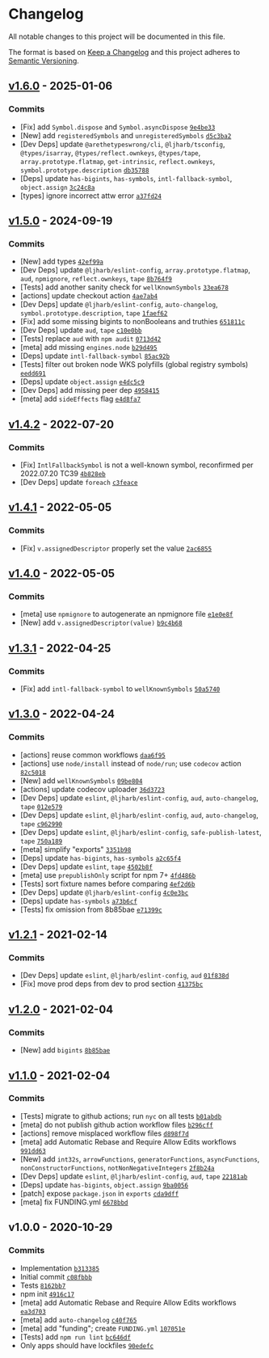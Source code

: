 # Changelog

All notable changes to this project will be documented in this file.

The format is based on [Keep a Changelog](https://keepachangelog.com/en/1.0.0/)
and this project adheres to [Semantic Versioning](https://semver.org/spec/v2.0.0.html).

## [v1.6.0](https://github.com/ljharb/es-value-fixtures/compare/v1.5.0...v1.6.0) - 2025-01-06

### Commits

- [Fix] add `Symbol.dispose` and `Symbol.asyncDispose` [`9e4be33`](https://github.com/ljharb/es-value-fixtures/commit/9e4be330ce785778f8eedafe0cb19d2bdc588c11)
- [New] add `registeredSymbols` and `unregisteredSymbols` [`d5c3ba2`](https://github.com/ljharb/es-value-fixtures/commit/d5c3ba284f5d93f79c17b435c9e88155318957b8)
- [Dev Deps] update `@arethetypeswrong/cli`, `@ljharb/tsconfig`, `@types/isarray`, `@types/reflect.ownkeys`, `@types/tape`, `array.prototype.flatmap`, `get-intrinsic`, `reflect.ownkeys`, `symbol.prototype.description` [`db35788`](https://github.com/ljharb/es-value-fixtures/commit/db3578884696b744937b65d61a7704968082da96)
- [Deps] update `has-bigints`, `has-symbols`, `intl-fallback-symbol`, `object.assign` [`3c24c8a`](https://github.com/ljharb/es-value-fixtures/commit/3c24c8a53a8d24e37fd0c17cddd200ef3660fe65)
- [types] ignore incorrect attw error [`a37fd24`](https://github.com/ljharb/es-value-fixtures/commit/a37fd240a0ca874c469b419db00c5f6cc000108c)

## [v1.5.0](https://github.com/ljharb/es-value-fixtures/compare/v1.4.2...v1.5.0) - 2024-09-19

### Commits

- [New] add types [`42ef99a`](https://github.com/ljharb/es-value-fixtures/commit/42ef99ad32e52c075abcc963b5d07784594df373)
- [Dev Deps] update `@ljharb/eslint-config`, `array.prototype.flatmap`, `aud`, `npmignore`, `reflect.ownkeys`, `tape` [`8b764f9`](https://github.com/ljharb/es-value-fixtures/commit/8b764f9feed0773cede9245f62eafc068eed879a)
- [Tests] add another sanity check for `wellKnownSymbols` [`33ea678`](https://github.com/ljharb/es-value-fixtures/commit/33ea678fba26dd74b0f44b9db73ad3427c334725)
- [actions] update checkout action [`4ae7ab4`](https://github.com/ljharb/es-value-fixtures/commit/4ae7ab4a03653bd2870482a78883f1fec0dc7a16)
- [Dev Deps] update `@ljharb/eslint-config`, `auto-changelog`, `symbol.prototype.description`, `tape` [`1faef62`](https://github.com/ljharb/es-value-fixtures/commit/1faef62699673f251197205417b9b22e6bff036c)
- [Fix] add some missing bigints to nonBooleans and truthies [`651811c`](https://github.com/ljharb/es-value-fixtures/commit/651811c3418b8da70789e4ac606ebaddc85456da)
- [Dev Deps] update `aud`, `tape` [`c10e0bb`](https://github.com/ljharb/es-value-fixtures/commit/c10e0bb1bf9e8f2ed98b9697fb85a7869442abdb)
- [Tests] replace `aud` with `npm audit` [`0713d42`](https://github.com/ljharb/es-value-fixtures/commit/0713d426f8e1b28ec3b1a2529e329dd19c0d09cc)
- [meta] add missing `engines.node` [`b29d495`](https://github.com/ljharb/es-value-fixtures/commit/b29d4953bd86979cd2a120f2b6ddb98a9a5073cc)
- [Deps] update `intl-fallback-symbol` [`85ac92b`](https://github.com/ljharb/es-value-fixtures/commit/85ac92b1bc62b25a8086cfdd7df8562d8beb26d7)
- [Tests] filter out broken node WKS polyfills (global registry symbols) [`eedd691`](https://github.com/ljharb/es-value-fixtures/commit/eedd6915edda2f02c964f2281c6b88776eeaedf6)
- [Deps] update `object.assign` [`e4dc5c9`](https://github.com/ljharb/es-value-fixtures/commit/e4dc5c9c0c2171ce620ffa87a98fffc66e25bc68)
- [Dev Deps] add missing peer dep [`4958415`](https://github.com/ljharb/es-value-fixtures/commit/495841573e06a58b6d0ab00e383240bab27ce433)
- [meta] add `sideEffects` flag [`e4d8fa7`](https://github.com/ljharb/es-value-fixtures/commit/e4d8fa7c2ed86d71ae9f15b5073791990a5ad363)

## [v1.4.2](https://github.com/ljharb/es-value-fixtures/compare/v1.4.1...v1.4.2) - 2022-07-20

### Commits

- [Fix] `IntlFallbackSymbol` is not a well-known symbol, reconfirmed per 2022.07.20 TC39 [`4b828eb`](https://github.com/ljharb/es-value-fixtures/commit/4b828ebcdf8e12af6cf7facae87649fd226db975)
- [Dev Deps] update `foreach` [`c3feace`](https://github.com/ljharb/es-value-fixtures/commit/c3feace821ea167b9333c6f4b8bcefbf207e28cf)

## [v1.4.1](https://github.com/ljharb/es-value-fixtures/compare/v1.4.0...v1.4.1) - 2022-05-05

### Commits

- [Fix] `v.assignedDescriptor` properly set the value [`2ac6855`](https://github.com/ljharb/es-value-fixtures/commit/2ac6855a4235de657cb19130951899638ee4f056)

## [v1.4.0](https://github.com/ljharb/es-value-fixtures/compare/v1.3.1...v1.4.0) - 2022-05-05

### Commits

- [meta] use `npmignore` to autogenerate an npmignore file [`e1e0e8f`](https://github.com/ljharb/es-value-fixtures/commit/e1e0e8fbd1188d634bbdceffa8c6be567a77ca58)
- [New] add `v.assignedDescriptor(value)` [`b9c4b68`](https://github.com/ljharb/es-value-fixtures/commit/b9c4b6810059151acc443a0cddb09bf20466e7d1)

## [v1.3.1](https://github.com/ljharb/es-value-fixtures/compare/v1.3.0...v1.3.1) - 2022-04-25

### Commits

- [Fix] add `intl-fallback-symbol` to `wellKnownSymbols` [`50a5740`](https://github.com/ljharb/es-value-fixtures/commit/50a5740c62f2b936c3743d3e5ada6e4a5c012371)

## [v1.3.0](https://github.com/ljharb/es-value-fixtures/compare/v1.2.1...v1.3.0) - 2022-04-24

### Commits

- [actions] reuse common workflows [`daa6f95`](https://github.com/ljharb/es-value-fixtures/commit/daa6f95db55e20074a15133080236f15c415f23b)
- [actions] use `node/install` instead of `node/run`; use `codecov` action [`82c5018`](https://github.com/ljharb/es-value-fixtures/commit/82c5018cb0d4b2caf01fed37b29a69c43ea6b0ad)
- [New] add `wellKnownSymbols` [`09be804`](https://github.com/ljharb/es-value-fixtures/commit/09be804c27a7a20493b472407cdaaf0d363b76c3)
- [actions] update codecov uploader [`36d3723`](https://github.com/ljharb/es-value-fixtures/commit/36d3723e5ffa71bf0cf9612bf2cec31a5d9ef36d)
- [Dev Deps] update `eslint`, `@ljharb/eslint-config`, `aud`, `auto-changelog`, `tape` [`012e579`](https://github.com/ljharb/es-value-fixtures/commit/012e57954f9998596f5edd72def66288b5c6fa6f)
- [Dev Deps] update `eslint`, `@ljharb/eslint-config`, `aud`, `auto-changelog`, `tape` [`c962990`](https://github.com/ljharb/es-value-fixtures/commit/c962990f6a43b4de55829248c00dc8bad40c377c)
- [Dev Deps] update `eslint`, `@ljharb/eslint-config`, `safe-publish-latest`, `tape` [`750a189`](https://github.com/ljharb/es-value-fixtures/commit/750a189c98b1ca80bcb14bc9f50f5ede5c08cd70)
- [meta] simplify "exports" [`3351b98`](https://github.com/ljharb/es-value-fixtures/commit/3351b9896bfbb08f2618a4cd64fcab2760e8bdc2)
- [Deps] update `has-bigints`, `has-symbols` [`a2c65f4`](https://github.com/ljharb/es-value-fixtures/commit/a2c65f45bdf8f36f2af51ed04fcea7040cfe82e7)
- [Dev Deps] update `eslint`, `tape` [`4502b8f`](https://github.com/ljharb/es-value-fixtures/commit/4502b8f87208bd0507da65992d4ceeab2bb14215)
- [meta] use `prepublishOnly` script for npm 7+ [`4fd486b`](https://github.com/ljharb/es-value-fixtures/commit/4fd486b7111548be51e4f779cbbfd105c3f96981)
- [Tests] sort fixture names before comparing [`4ef2d6b`](https://github.com/ljharb/es-value-fixtures/commit/4ef2d6b1a61676e4ea9e5e2b0b62358cb7d53adf)
- [Dev Deps] update `@ljharb/eslint-config` [`4c0e3bc`](https://github.com/ljharb/es-value-fixtures/commit/4c0e3bcebc2128c2b56c0bdb28dfc3b6a7413298)
- [Deps] update `has-symbols` [`a73b6cf`](https://github.com/ljharb/es-value-fixtures/commit/a73b6cf74497ee1a36e259d8431635af372a525b)
- [Tests] fix omission from 8b85bae [`e71399c`](https://github.com/ljharb/es-value-fixtures/commit/e71399c77e28d609117a675f3a4d36e414bca7fa)

## [v1.2.1](https://github.com/ljharb/es-value-fixtures/compare/v1.2.0...v1.2.1) - 2021-02-14

### Commits

- [Dev Deps] update `eslint`, `@ljharb/eslint-config`, `aud` [`01f838d`](https://github.com/ljharb/es-value-fixtures/commit/01f838d67283999139a453fc7800634a90d3c6f7)
- [Fix] move prod deps from dev to prod section [`41375bc`](https://github.com/ljharb/es-value-fixtures/commit/41375bc50308d7ffdd603dc30308ad4f6dc43e73)

## [v1.2.0](https://github.com/ljharb/es-value-fixtures/compare/v1.1.0...v1.2.0) - 2021-02-04

### Commits

- [New] add `bigints` [`8b85bae`](https://github.com/ljharb/es-value-fixtures/commit/8b85baec40a3616e1936560909dc85b7809c2e99)

## [v1.1.0](https://github.com/ljharb/es-value-fixtures/compare/v1.0.0...v1.1.0) - 2021-02-04

### Commits

- [Tests] migrate to github actions; run `nyc` on all tests [`b01abdb`](https://github.com/ljharb/es-value-fixtures/commit/b01abdb8b1242f294764cdeb73f682607f73b6eb)
- [meta] do not publish github action workflow files [`b296cff`](https://github.com/ljharb/es-value-fixtures/commit/b296cff5e3fa392438aebb5513c7015c8259643d)
- [actions] remove misplaced workflow files [`d898f7d`](https://github.com/ljharb/es-value-fixtures/commit/d898f7dc26297b34145a5531c0b80150b8d2f066)
- [meta] add Automatic Rebase and Require Allow Edits workflows [`991dd63`](https://github.com/ljharb/es-value-fixtures/commit/991dd6347bd0a5c78e0ce30e7ca51a38363375b5)
- [New] add `int32s`, `arrowFunctions`, `generatorFunctions`, `asyncFunctions`, `nonConstructorFunctions`, `notNonNegativeIntegers` [`2f8b24a`](https://github.com/ljharb/es-value-fixtures/commit/2f8b24a36bfa6a9ff7c3091bcc62240b62c97d3c)
- [Dev Deps] update `eslint`, `@ljharb/eslint-config`, `aud`, `tape` [`22181ab`](https://github.com/ljharb/es-value-fixtures/commit/22181ab5b402011bc466c819fc72f58a2ff8504d)
- [Deps] update `has-bigints`, `object.assign` [`9ba0056`](https://github.com/ljharb/es-value-fixtures/commit/9ba0056338ac4892ec4492ad2522401a9927039f)
- [patch] expose `package.json` in `exports` [`cda9dff`](https://github.com/ljharb/es-value-fixtures/commit/cda9dff3ad41225194991a4439ea801f4ea6bfc0)
- [meta] fix FUNDING.yml [`6678bbd`](https://github.com/ljharb/es-value-fixtures/commit/6678bbd367b028929fdea8a38baf067643687849)

## v1.0.0 - 2020-10-29

### Commits

- Implementation [`b313385`](https://github.com/ljharb/es-value-fixtures/commit/b313385868effb10cabd4f400a3a9955385d5019)
- Initial commit [`c08fbbb`](https://github.com/ljharb/es-value-fixtures/commit/c08fbbb7e64e1bcb368b5b414babf042cf407c37)
- Tests [`8162bb7`](https://github.com/ljharb/es-value-fixtures/commit/8162bb7fe37d6a3a6863b414b85617ed73f9262d)
- npm init [`4916c17`](https://github.com/ljharb/es-value-fixtures/commit/4916c1766d2efb88a2a000a3e0cf8b5abb3e7832)
- [meta] add Automatic Rebase and Require Allow Edits workflows [`ea3d703`](https://github.com/ljharb/es-value-fixtures/commit/ea3d70301ca705b2625ae69b1dd759ef0b4a5fc3)
- [meta] add `auto-changelog` [`c40f765`](https://github.com/ljharb/es-value-fixtures/commit/c40f7651fc09c86aa46581cda77aa4dbc1c91a9c)
- [meta] add "funding"; create `FUNDING.yml` [`107051e`](https://github.com/ljharb/es-value-fixtures/commit/107051e687fe51301f7687a312423af766e19820)
- [Tests] add `npm run lint` [`bc646df`](https://github.com/ljharb/es-value-fixtures/commit/bc646df03f1b877a38a181c08d81d58abc928723)
- Only apps should have lockfiles [`90edefc`](https://github.com/ljharb/es-value-fixtures/commit/90edefc179f9b09d881b1f5c36fffe78e019f414)

